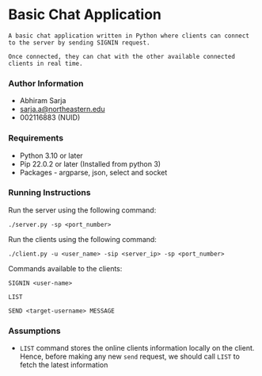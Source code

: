 
# Basic Chat Application

    A basic chat application written in Python where clients can connect to the server by sending SIGNIN request.
    
    Once connected, they can chat with the other available connected clients in real time.

### Author Information 

- Abhiram Sarja 
- sarja.a@northeastern.edu
- 002116883 (NUID)

### Requirements

- Python 3.10 or later
- Pip 22.0.2 or later (Installed from python 3)
- Packages - argparse, json, select and socket

### Running Instructions

Run the server using the following command:

```
./server.py -sp <port_number>
```

Run the clients using the following command:

```
./client.py -u <user_name> -sip <server_ip> -sp <port_number>
```

Commands available to the clients:

```text
SIGNIN <user-name>

LIST

SEND <target-username> MESSAGE
```
### Assumptions

- `LIST` command stores the online clients information locally on the client. Hence, before making any new `send` request, we should call ``LIST`` to fetch the latest information
